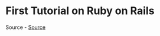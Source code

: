 # First Tutorial on Ruby on Rails

Source - [Source](https://guides.rubyonrails.org/getting_started.html)
